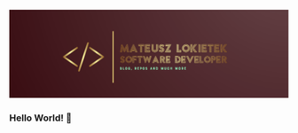 ![alt text](https://github.com/matthew01lokiet/matthew01lokiet/blob/main/readme_header.png?raw=true "Header")
### Hello World! 👋
